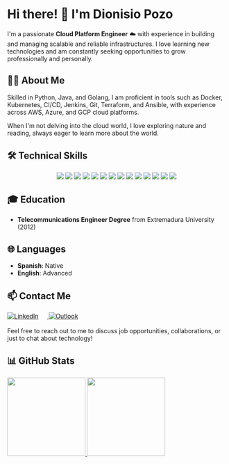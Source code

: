 # Hi there! 👋 I'm Dionisio Pozo

I'm a passionate **Cloud Platform Engineer** :cloud: with experience in building and managing scalable and reliable infrastructures. I love learning new technologies and am constantly seeking opportunities to grow professionally and personally.

## 👨‍💻 About Me

Skilled in Python, Java, and Golang, I am proficient in tools such as Docker, Kubernetes, CI/CD, Jenkins, Git, Terraform, and Ansible, with experience across AWS, Azure, and GCP cloud platforms.

When I'm not delving into the cloud world, I love exploring nature and reading, always eager to learn more about the world.

## 🛠️ Technical Skills

<p align="center">
  <img src="https://img.shields.io/badge/-Python-3776AB?style=for-the-badge&logo=Python&logoColor=white" /> 
  <img src="https://img.shields.io/badge/-Java-007396?style=for-the-badge&logo=Java&logoColor=white" /> 
  <img src="https://img.shields.io/badge/-Go-00ADD8?style=for-the-badge&logo=Go&logoColor=white" /> 
  <img src="https://img.shields.io/badge/-Docker-2496ED?style=for-the-badge&logo=Docker&logoColor=white" /> 
  <img src="https://img.shields.io/badge/-Kubernetes-326CE5?style=for-the-badge&logo=Kubernetes&logoColor=white" /> 
  <img src="https://img.shields.io/badge/-CI/CD-F7B93E?style=for-the-badge&logo=Jenkins&logoColor=black" /> 
  <img src="https://img.shields.io/badge/-Jenkins-D24939?style=for-the-badge&logo=Jenkins&logoColor=white" /> 
  <img src="https://img.shields.io/badge/-Git-F05032?style=for-the-badge&logo=git&logoColor=white" />
  <img src="https://img.shields.io/badge/-ArgoCD-623CE4?style=for-the-badge&logo=ArgoCD&logoColor=white" /> 
  <img src="https://img.shields.io/badge/-Terraform-623CE4?style=for-the-badge&logo=Terraform&logoColor=white" /> 
  <img src="https://img.shields.io/badge/-Ansible-EE0000?style=for-the-badge&logo=Ansible&logoColor=white" /> 
  <img src="https://img.shields.io/badge/-AWS-232F3E?style=for-the-badge&logo=Amazon-AWS&logoColor=white" /> 
  <img src="https://img.shields.io/badge/-Azure-0089D6?style=for-the-badge&logo=Microsoft-Azure&logoColor=white" /> 
  <img src="https://img.shields.io/badge/-GCP-4285F4?style=for-the-badge&logo=Google-Cloud&logoColor=white" />
</p>

## 🎓 Education

- **Telecommunications Engineer Degree** from Extremadura University (2012)

## 🌐 Languages

- **Spanish**: Native
- **English**: Advanced

## 📫 Contact Me

<div align="left">
  <a href="https://www.linkedin.com/in/dionisiopozo">
    <img alt="LinkedIn" src="https://img.shields.io/badge/-LinkedIn-blue?style=for-the-badge&logo=Linkedin&logoColor=white" style="margin-right: 20px;"/>
  </a>
  <a href="mailto:dionisio.pozo@outlook.com">
    <img alt="Outlook" src="https://img.shields.io/badge/Microsoft_Outlook-0078D4?style=for-the-badge&logo=microsoft-outlook&logoColor=white" />
  </a>
  <br><br>
  Feel free to reach out to me to discuss job opportunities, collaborations, or just to chat about technology!
</div>

## 📊 GitHub Stats

<p align="left">
  <a href="https://github.com/dioni-dev">
    <img height="180em" src="https://github-readme-stats.vercel.app/api?username=dioni-dev" />
  </a>
  <a href="https://github.com/dioni-dev">
    <img height="180em" src="https://github-readme-stats.vercel.app/api/top-langs/?username=dioni-dev&layout=compact" />
  </a>
</p>
